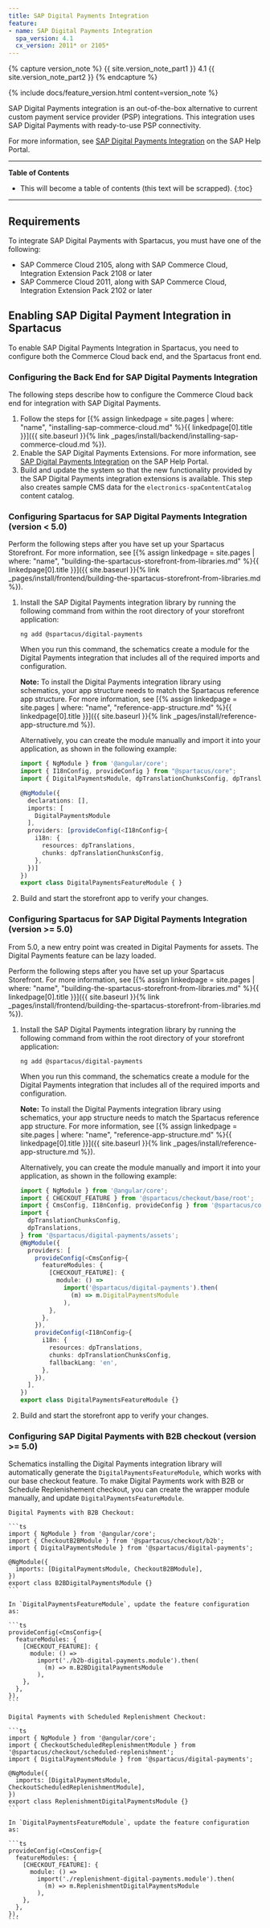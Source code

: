 ```yaml
---
title: SAP Digital Payments Integration
feature:
- name: SAP Digital Payments Integration
  spa_version: 4.1
  cx_version: 2011* or 2105*
---
```


{% capture version_note %}
{{ site.version_note_part1 }} 4.1 {{ site.version_note_part2 }}
{% endcapture %}

{% include docs/feature_version.html content=version_note %}

SAP Digital Payments integration is an out-of-the-box alternative to current custom payment service provider (PSP) integrations. This integration uses SAP Digital Payments with ready-to-use PSP connectivity.

For more information, see [SAP Digital Payments Integration](https://help.sap.com/viewer/50c996852b32456c96d3161a95544cdb/1808/en-US/1431af6defa14619a8eeccffe45bad7f.html) on the SAP Help Portal.

***

**Table of Contents**

- This will become a table of contents (this text will be scrapped).
{:toc}

***

## Requirements

To integrate SAP Digital Payments with Spartacus, you must have one of the following:

- SAP Commerce Cloud 2105, along with SAP Commerce Cloud, Integration Extension Pack 2108 or later
- SAP Commerce Cloud 2011, along with SAP Commerce Cloud, Integration Extension Pack 2102 or later

## Enabling SAP Digital Payment Integration in Spartacus

To enable SAP Digital Payments Integration in Spartacus, you need to configure both the Commerce Cloud back end, and the Spartacus front end.

### Configuring the Back End for SAP Digital Payments Integration

The following steps describe how to configure the Commerce Cloud back end for integration with SAP Digital Payments.

1. Follow the steps for [{% assign linkedpage = site.pages | where: "name", "installing-sap-commerce-cloud.md" %}{{ linkedpage[0].title }}]({{ site.baseurl }}{% link _pages/install/backend/installing-sap-commerce-cloud.md %}).
1. Enable the SAP Digital Payments Extensions.
For more information, see [SAP Digital Payments Integration](https://help.sap.com/viewer/5c14e3b8bb034c6eb641a71627210557/v1808/en-US/1431af6defa14619a8eeccffe45bad7f.html) on the SAP Help Portal.
1. Build and update the system so that the new functionality provided by the SAP Digital Payments integration extensions is available.
This step also creates sample CMS data for the `electronics-spaContentCatalog` content catalog.

### Configuring Spartacus for SAP Digital Payments Integration (version < 5.0)

Perform the following steps after you have set up your Spartacus Storefront. For more information, see [{% assign linkedpage = site.pages | where: "name", "building-the-spartacus-storefront-from-libraries.md" %}{{ linkedpage[0].title }}]({{ site.baseurl }}{% link _pages/install/frontend/building-the-spartacus-storefront-from-libraries.md %}).

1. Install the SAP Digital Payments integration library by running the following command from within the root directory of your storefront application:

   ```text
   ng add @spartacus/digital-payments
   ```

   When you run this command, the schematics create a module for the Digital Payments integration that includes all of the required imports and configuration.

   **Note:** To install the Digital Payments integration library using schematics, your app structure needs to match the Spartacus reference app structure. For more information, see [{% assign linkedpage = site.pages | where: "name", "reference-app-structure.md" %}{{ linkedpage[0].title }}]({{ site.baseurl }}{% link _pages/install/reference-app-structure.md %}).

   Alternatively, you can create the module manually and import it into your application, as shown in the following example:

   ```ts
   import { NgModule } from '@angular/core';
   import { I18nConfig, provideConfig } from "@spartacus/core";
   import { DigitalPaymentsModule, dpTranslationChunksConfig, dpTranslations } from "@spartacus/digital-payments";
   
   @NgModule({
     declarations: [],
     imports: [
       DigitalPaymentsModule
     ],
     providers: [provideConfig(<I18nConfig>{
       i18n: {
         resources: dpTranslations,
         chunks: dpTranslationChunksConfig,
       },
     })]
   })
   export class DigitalPaymentsFeatureModule { }
   ```

1. Build and start the storefront app to verify your changes.

### Configuring Spartacus for SAP Digital Payments Integration (version >= 5.0)

From 5.0, a new entry point was created in Digital Payments for assets. The Digital Payments feature can be lazy loaded.

Perform the following steps after you have set up your Spartacus Storefront. For more information, see [{% assign linkedpage = site.pages | where: "name", "building-the-spartacus-storefront-from-libraries.md" %}{{ linkedpage[0].title }}]({{ site.baseurl }}{% link _pages/install/frontend/building-the-spartacus-storefront-from-libraries.md %}).

1. Install the SAP Digital Payments integration library by running the following command from within the root directory of your storefront application:

   ```text
   ng add @spartacus/digital-payments
   ```

   When you run this command, the schematics create a module for the Digital Payments integration that includes all of the required imports and configuration.

   **Note:** To install the Digital Payments integration library using schematics, your app structure needs to match the Spartacus reference app structure. For more information, see [{% assign linkedpage = site.pages | where: "name", "reference-app-structure.md" %}{{ linkedpage[0].title }}]({{ site.baseurl }}{% link _pages/install/reference-app-structure.md %}).

   Alternatively, you can create the module manually and import it into your application, as shown in the following example:

   ```ts
   import { NgModule } from '@angular/core';
   import { CHECKOUT_FEATURE } from '@spartacus/checkout/base/root';
   import { CmsConfig, I18nConfig, provideConfig } from '@spartacus/core';
   import {
     dpTranslationChunksConfig,
     dpTranslations,
   } from '@spartacus/digital-payments/assets';
   @NgModule({
     providers: [
       provideConfig(<CmsConfig>{
         featureModules: {
           [CHECKOUT_FEATURE]: {
             module: () =>
               import('@spartacus/digital-payments').then(
                 (m) => m.DigitalPaymentsModule
               ),
           },
         },
       }),
       provideConfig(<I18nConfig>{
         i18n: {
           resources: dpTranslations,
           chunks: dpTranslationChunksConfig,
           fallbackLang: 'en',
         },
       }),
     ],
   })
   export class DigitalPaymentsFeatureModule {}
   ```

1. Build and start the storefront app to verify your changes.

### Configuring SAP Digital Payments with B2B checkout (version >= 5.0)

Schematics installing the Digital Payments integration library will automatically generate the `DigitalPaymentsFeatureModule`, which works with our base checkout feature. To make Digital Payments work with B2B or Schedule Replenishement checkout, you can create the wrapper module manually, and update `DigitalPaymentsFeatureModule`.

    Digital Payments with B2B Checkout:

    ```ts
    import { NgModule } from '@angular/core';
    import { CheckoutB2BModule } from '@spartacus/checkout/b2b';
    import { DigitalPaymentsModule } from '@spartacus/digital-payments';

    @NgModule({
      imports: [DigitalPaymentsModule, CheckoutB2BModule],
    })
    export class B2BDigitalPaymentsModule {}
    ```

    In `DigitalPaymentsFeatureModule`, update the feature configuration as:

    ```ts
    provideConfig(<CmsConfig>{
      featureModules: {
        [CHECKOUT_FEATURE]: {
          module: () =>
            import('./b2b-digital-payments.module').then(
              (m) => m.B2BDigitalPaymentsModule
            ),
        },
      },
    }),
    ```

    Digital Payments with Scheduled Replenishment Checkout:

    ```ts
    import { NgModule } from '@angular/core';
    import { CheckoutScheduledReplenishmentModule } from '@spartacus/checkout/scheduled-replenishment';
    import { DigitalPaymentsModule } from '@spartacus/digital-payments';

    @NgModule({
      imports: [DigitalPaymentsModule, CheckoutScheduledReplenishmentModule],
    })
    export class ReplenishmentDigitalPaymentsModule {}
    ```

    In `DigitalPaymentsFeatureModule`, update the feature configuration as:

    ```ts
    provideConfig(<CmsConfig>{
      featureModules: {
        [CHECKOUT_FEATURE]: {
          module: () =>
            import('./replenishment-digital-payments.module').then(
              (m) => m.ReplenishmentDigitalPaymentsModule
            ),
        },
      },
    }),
    ```
